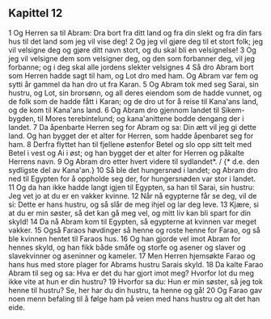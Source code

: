 ## Kapittel 12

1 Og Herren sa til Abram: Dra bort fra ditt land og fra din slekt og fra din fars hus til det land som jeg vil vise deg!
2 Og jeg vil gjøre deg til et stort folk; jeg vil velsigne deg og gjøre ditt navn stort, og du skal bli en velsignelse!
3 Og jeg vil velsigne dem som velsigner deg, og den som forbanner deg, vil jeg forbanne; og i deg skal alle jordens slekter velsignes
4 Så dro Abram bort som Herren hadde sagt til ham, og Lot dro med ham. Og Abram var fem og sytti år gammel da han dro ut fra Karan.
5 Og Abram tok med seg Sarai, sin hustru, og Lot, sin brorsønn, og all deres eiendom som de hadde vunnet, og de folk som de hadde fått i Karan; og de dro ut for å reise til Kana'ans land, og de kom til Kana'ans land.
6 Og Abram dro gjennom landet til Sikem-bygden, til Mores terebintelund; og kana'anittene bodde dengang der i landet.
7 Da åpenbarte Herren seg for Abram og sa: Din ætt vil jeg gi dette land. Og han bygget der et alter for Herren, som hadde åpenbaret seg for ham.
8 Derfra flyttet han til fjellene østenfor Betel og slo opp sitt telt med Betel i vest og Ai i øst; og han bygget der et alter for Herren og påkalte Herrens navn.
9 Og Abram dro etter hvert videre til sydlandet*. / {* d.e. den sydligste del av Kana'an.}
10 Så ble det hungersnød i landet; og Abram dro ned til Egypten for å oppholde seg der, for hungersnøden var stor i landet.
11 Og da han ikke hadde langt igjen til Egypten, sa han til Sarai, sin hustru: Jeg vet jo at du er en vakker kvinne.
12 Når nå egypterne får se deg, vil de si: Dette er hans hustru, og så slår de meg ihjel og lar deg leve.
13 Kjære, si at du er min søster, så det kan gå meg vel, og mitt liv kan bli spart for din skyld!
14 Da nå Abram kom til Egypten, så egypterne at kvinnen var meget vakker.
15 Også Faraos høvdinger så henne og roste henne for Farao, og så ble kvinnen hentet til Faraos hus.
16 Og han gjorde vel imot Abram for hennes skyld, og han fikk både småfe og storfe og asener og slaver og slavekvinner og aseninner og kameler.
17 Men Herren hjemsøkte Farao og hans hus med store plager for Abrams hustru Sarais skyld.
18 Da kalte Farao Abram til seg og sa: Hva er det du har gjort imot meg? Hvorfor lot du meg ikke vite at hun er din hustru?
19 Hvorfor sa du: Hun er min søster, så jeg tok henne til hustru? Se, her har du din hustru, ta henne og gå!
20 Og Farao gav noen menn befaling til å følge ham på veien med hans hustru og alt det han eide.
